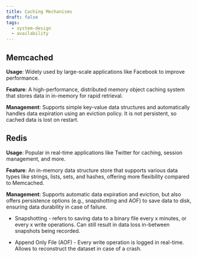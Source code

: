 ```yaml
---
title: Caching Mechanisms
draft: false
tags:
  - system-design
  - availability
---
```


## Memcached

**Usage**: Widely used by large-scale applications like Facebook to improve performance.

**Feature**: A high-performance, distributed memory object caching system that stores data in in-memory for rapid retrieval.

**Management**: Supports simple key-value data structures and automatically handles data expiration using an eviction policy. It is not persistent, so cached data is lost on restart.


## Redis
 

**Usage**: Popular in real-time applications like Twitter for caching, session management, and more.

**Feature**: An in-memory data structure store that supports various data types like strings, lists, sets, and hashes, offering more flexibility compared to Memcached.

**Management**: Supports automatic data expiration and eviction, but also offers persistence options (e.g., snapshotting and AOF) to save data to disk, ensuring data durability in case of failure.

* Snapshotting - refers to saving data to a binary file every x minutes, or every x write operations. Can still result in data loss in-between snapshots being recorded.

- Append Only File (AOF) - Every write operation is logged in real-time. Allows to reconstruct the dataset in case of a crash.


